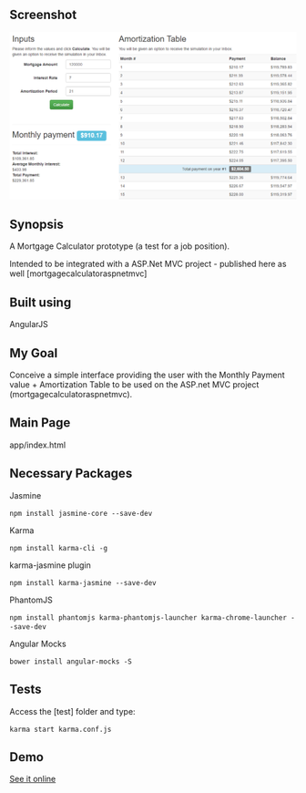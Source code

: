 ## Screenshot
![alt text](screenshot.png "Mortgage Calculator - Angular JS")

## Synopsis

A Mortgage Calculator prototype (a test for a job position).

Intended to be integrated with a ASP.Net MVC project - published here as well [mortgagecalculatoraspnetmvc]

## Built using

AngularJS

## My Goal

Conceive a simple interface providing the user with the Monthly Payment value + Amortization Table to be used on the ASP.net MVC project (mortgagecalculatoraspnetmvc).

## Main Page

app/index.html

## Necessary Packages

Jasmine

	npm install jasmine-core --save-dev

	
Karma

	npm install karma-cli -g

	
karma-jasmine plugin

	npm install karma-jasmine --save-dev

	
PhantomJS

	npm install phantomjs karma-phantomjs-launcher karma-chrome-launcher --save-dev

	
Angular Mocks

	bower install angular-mocks -S

## Tests

Access the [test] folder and type:

	karma start karma.conf.js
	
## Demo

[See it online](http://marcelosantosferreira.tk/mortgagecalculator)